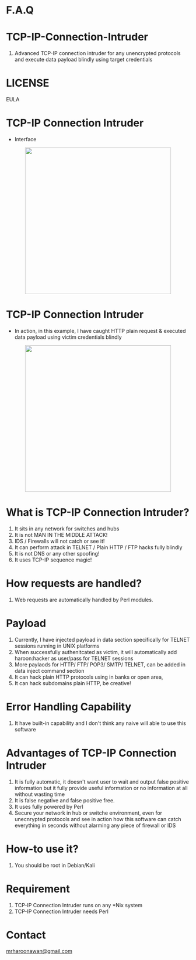 # F.A.Q

# TCP-IP-Connection-Intruder
1. Advanced TCP-IP connection intruder for any unencrypted protocols and execute data payload blindly using target credentials   

# LICENSE
EULA

# TCP-IP Connection Intruder
- Interface 
<div align="center">
    <img src="http://oi64.tinypic.com/169rrzn.jpg" width="400px"</img> 
</div>

# TCP-IP Connection Intruder
- In action, in this example, I have caught HTTP plain request & executed data payload using victim credentials blindly
<div align="center">
    <img src="http://oi63.tinypic.com/2ic9jxu.jpg" width="400px"</img> 
</div>


# What is TCP-IP Connection Intruder?
1. It sits in any network for switches and hubs
2. It is not MAN IN THE MIDDLE ATTACK!
3. IDS / Firewalls will not catch or see it!
4. It can perform attack in TELNET / Plain HTTP / FTP hacks fully blindly
5. It is not DNS or any other spoofing!
6. It uses TCP-IP sequence magic!

# How requests are handled?
1. Web requests are automatically handled by Perl modules.

# Payload
1. Currently, I have injected payload in data section specifically for TELNET sessions running in UNIX platforms
2. When successfully authenitcated as victim, it will automatically add haroon:hacker as user/pass for TELNET sessions
3. More paylaods for HTTP/ FTP/ POP3/ SMTP/ TELNET, can be added in data inject command section
4. It can hack plain HTTP protocols using in banks or open area, 
5. It can hack subdomains plain HTTP, be creative! 

# Error Handling Capability
1. It have built-in capability and I don't think any naive will able to use this software

# Advantages of TCP-IP Connection Intruder
1. It is fully automatic, it doesn't want user to wait and output false positive information but it fully provide useful 
information or no information at all without wasting time
2. It is false negative and false positive free.
3. It uses fully powered by Perl
5. Secure your network in hub or switche environment, even for unecnrypted protocols and see in action how this software
can catch everything in seconds without alarming any piece of firewall or IDS

# How-to use it?
1. You should be root in Debian/Kali

# Requirement
1. TCP-IP Connection Intruder runs on any *Nix system
3. TCP-IP Connection Intruder needs Perl
# Contact
mrharoonawan@gmail.com

